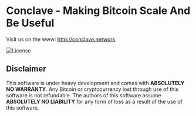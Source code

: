 # Conclave - Making Bitcoin Scale And Be Useful

Visit us on the www: http://conclave.network

![](https://img.shields.io/badge/license-GPL_3-green.svg "License")

## Disclaimer
This software is under heavy development and comes with **ABSOLUTELY NO WARRANTY**. 
Any Bitcoin or cryptocurrency lost through use of this software is not refundable. 
The authors of this software assume **ABSOLUTELY NO LIABILITY** for any form of loss 
as a result of the use of this software.
